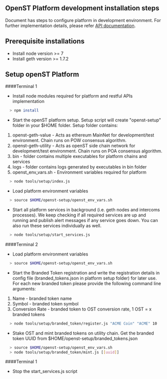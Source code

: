 ## OpenST Platform development installation steps

Document has steps to configure platform in development environment. For further implementation details, please refer [API documentation][api-docs].

## Prerequisite installations 

* Install node version >= 7
* Install geth version >= 1.7.2

## Setup openST Platform

####Terminal 1

* Install node modules required for platform and restful APIs implementation

```bash
  > npm install
```

* Start the openST platform setup. Setup script will create "openst-setup" folder in your $HOME folder. Setup folder contains:

1. openst-geth-value - Acts as ethereum MainNet for development/test environment. Chain runs on POW consensus algorithm.
2. openst-geth-utility - Acts as openST side chain network for development/test environment. Chain runs on POA consensus algorithm.  
3. bin - folder contains multiple executables for platform chains and services
4. logs - folder contains logs generated by executables in bin folder
5. openst_env_vars.sh - Environment variables required for platform

```bash
  > node tools/setup/index.js
```

* Load platform environment variables  

```bash
  > source $HOME/openst-setup/openst_env_vars.sh
```

* Start all platform services in background (i.e. geth nodes and intercoms processes). We keep checking if all required services are up and running and publish alert messages if any service goes down. You can also run these services individually as well.   
```bash
  > node tools/setup/start_services.js
```

####Terminal 2

* Load platform environment variables  

```bash
  > source $HOME/openst-setup/openst_env_vars.sh
```

* Start the Branded Token registration and write the registration details in config file (branded_tokens.json in platform setup folder) for later use. For each new branded token please provide the following command line arguments:
1. Name - branded token name
2. Symbol - branded token symbol
3. Conversion Rate - branded token to OST conversion rate, 1 OST = x branded tokens

```bash
  > node tools/setup/branded_token/register.js "ACME Coin" "ACME" 10
```

* Stake OST and mint branded tokens on utility chain. Get the branded token UUID from $HOME/openst-setup/branded_tokens.json 

```bash
  > source $HOME/openst-setup/openst_env_vars.sh
  > node tools/setup/branded_token/mint.js [[uuid]]
```

####Terminal 1

* Stop the start_services.js script


[api-docs]: http://docs.openst.org/